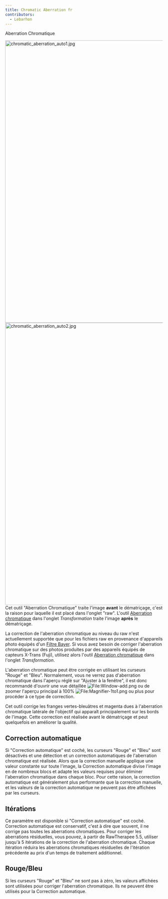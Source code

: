 ```yaml
---
title: Chromatic Aberration fr
contributors:
  - Lebarhon
---
```


<div class="pagetitle">

Aberration Chromatique

</div>

<img src="chromatic_aberration_auto1.jpg"
title="chromatic_aberration_auto1.jpg" width="900"
alt="chromatic_aberration_auto1.jpg" />
<img src="chromatic_aberration_auto2.jpg"
title="chromatic_aberration_auto2.jpg" width="900"
alt="chromatic_aberration_auto2.jpg" /> Cet outil "Aberration
Chromatique" traite l'image **avant** le dématriçage, c'est la raison
pour laquelle il est placé dans l'onglet "raw". L'outil [Aberration
chromatique](Lens/Geometry/fr#Aberration_chromatique.md) dans
l'onglet *Transformation* traite l'image **après** le dématriçage.

La correction de l'aberration chromatique au niveau du raw n'est
actuellement supportée que pour les fichiers raw en provenance
d'appareils photo équipés d'un [Filtre
Bayer](https://en.wikipedia.org/wiki/Bayer_filter). Si vous avez besoin
de corriger l'aberration chromatique sur des photos produites par des
appareils équipés de capteurs X-Trans (Fuji), utilisez alors l'outil
[Aberration
chromatique](Lens/Geometry/fr#Aberration_chromatique.md) dans
l'onglet *Transformation*.

L'aberration chromatique peut être corrigée en utilisant les curseurs
"Rouge" et "Bleu". Normalement, vous ne verrez pas d'aberration
chromatique dans l'aperçu réglé sur "Ajuster à la fenêtre", il est donc
recommandé d'ouvrir une vue détaillée
![<File:Window-add.png>](Window-add.png "File:Window-add.png") ou de
zoomer l'aperçu principal à 100%
![<File:Magnifier-1to1.png>](Magnifier-1to1.png "File:Magnifier-1to1.png")
ou plus pour procéder à ce type de correction.

Cet outil corrige les franges vertes-bleuâtres et magenta dues à
l'aberration chromatique latérale de l'objectif qui apparaît
principalement sur les bords de l'image. Cette correction est réalisée
avant le dématriçage et peut quelquefois en améliorer la qualité.

## Correction automatique

Si "Correction automatique" est coché, les curseurs "Rouge" et "Bleu"
sont désactivés et une détection et un correction automatiques de
l'aberration chromatique est réalisée. Alors que la correction manuelle
applique une valeur constante sur toute l'image, la Correction
automatique divise l'image en de nombreux blocs et adapte les valeurs
requises pour éliminer l'aberration chromatique dans chaque bloc. Pour
cette raison, la correction automatique est généralement plus
performante que la correction manuelle, et les valeurs de la correction
automatique ne peuvent pas être affichées par les curseurs.

## Itérations

Ce paramètre est disponible si "Correction automatique" est coché.
Correction automatique est conservatif, c'est à dire que souvent, il ne
corrige pas toutes les aberrations chromatiques. Pour corriger les
aberrations résiduelles, vous pouvez, à partir de RawTherapee 5.5,
utiliser jusqu'à 5 itérations de la correction de l'aberration
chromatique. Chaque itération réduira les aberrations chromatiques
résiduelles de l'itération précédente au prix d'un temps de traitement
additionnel.

## Rouge/Bleu

Si les curseurs "Rouge" et "Bleu" ne sont pas à zéro, les valeurs
affichées sont utilisées pour corriger l'aberration chromatique. Ils ne
peuvent être utilisés pour la Correction automatique.
